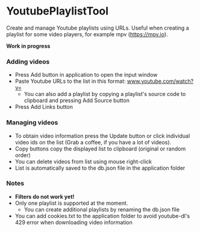 # YoutubePlaylistTool
Create and manage Youtube playlists using URLs. Useful when creating a playlist for some video players, for example mpv (https://mpv.io).

<b>Work in progress</b>

<h3>Adding videos</h3>

- Press Add button in application to open the input window </br>
- Paste Youtube URLs to the list in this format: www.youtube.com/watch?v= </br>
  - You can also add a playlist by copying a playlist's source code to clipboard and pressing Add Source button </br>
- Press Add Links button

<h3>Managing videos</h3>

- To obtain video information press the Update button or click individual video ids on the list (Grab a coffee, if you have a lot of videos). </br>
- Copy buttons copy the displayed list to clipboard (original or random order)
- You can delete videos from list using mouse right-click
- List is automatically saved to the db.json file in the application folder

<h3>Notes</h3>

- <b>Filters do not work yet!</b> </br>
- Only one playlist is supported at the moment. </br>
  - You can create additional playlists by renaming the db.json file </br>
- You can add cookies.txt to the application folder to avoid youtube-dl's 429 error when downloading video information
